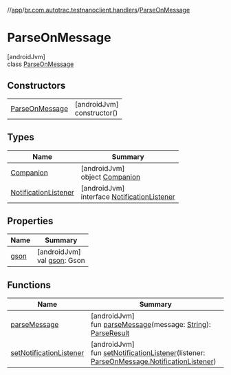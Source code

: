 //[app](../../../index.md)/[br.com.autotrac.testnanoclient.handlers](../index.md)/[ParseOnMessage](index.md)

# ParseOnMessage

[androidJvm]\
class [ParseOnMessage](index.md)

## Constructors

| | |
|---|---|
| [ParseOnMessage](-parse-on-message.md) | [androidJvm]<br>constructor() |

## Types

| Name | Summary |
|---|---|
| [Companion](-companion/index.md) | [androidJvm]<br>object [Companion](-companion/index.md) |
| [NotificationListener](-notification-listener/index.md) | [androidJvm]<br>interface [NotificationListener](-notification-listener/index.md) |

## Properties

| Name | Summary |
|---|---|
| [gson](gson.md) | [androidJvm]<br>val [gson](gson.md): Gson |

## Functions

| Name | Summary |
|---|---|
| [parseMessage](parse-message.md) | [androidJvm]<br>fun [parseMessage](parse-message.md)(message: [String](https://kotlinlang.org/api/latest/jvm/stdlib/kotlin/-string/index.html)): [ParseResult](../-parse-result/index.md) |
| [setNotificationListener](set-notification-listener.md) | [androidJvm]<br>fun [setNotificationListener](set-notification-listener.md)(listener: [ParseOnMessage.NotificationListener](-notification-listener/index.md)) |
